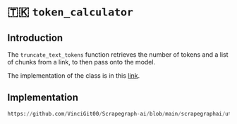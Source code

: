 # 🇹🇰 `token_calculator` 

## Introduction
The `truncate_text_tokens` function retrieves the number of tokens and a list of chunks from a link, to then pass onto the model.

The implementation of the class is in this [link](https://github.com/VinciGit00/Scrapegraph-ai/blob/main/scrapegraphai/utils/token_calculator.py).

## Implementation
```python reference title="token_calculator"
https://github.com/VinciGit00/Scrapegraph-ai/blob/main/scrapegraphai/utils/token_calculator.py
```
